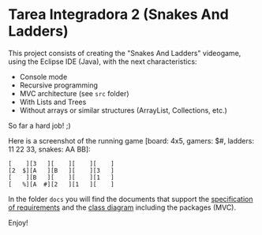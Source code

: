 # Tarea Integradora 2 (Snakes And Ladders)

This project consists of creating the "Snakes And Ladders" videogame, using the Eclipse IDE (Java), with the next characteristics:

- Console mode
- Recursive programming
- MVC architecture (see ```src``` folder)
- With Lists and Trees
- Without arrays or similar structures (ArrayList, Collections, etc.)

So far a hard job! ;)

Here is a screenshot of the running game [board: 4x5, gamers: $#, ladders: 11 22 33, snakes: AA BB]:
```
[    ][3   ][    ][    ][    ]
[2  $][A   ][B   ][    ][3   ]
[    ][B   ][    ][    ][1   ]
[   %][A  #][2   ][1   ][    ]
```
In the folder ```docs``` you will find the documents that support the [specification of requirements](docs/REQUERIMIENTOS_FUNCIONALES.pdf) and the [class diagram](docs/ClassDiagram.pdf) including the packages (MVC).

Enjoy!
